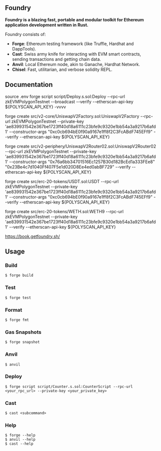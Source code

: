 ## Foundry

**Foundry is a blazing fast, portable and modular toolkit for Ethereum application development written in Rust.**

Foundry consists of:

-   **Forge**: Ethereum testing framework (like Truffle, Hardhat and DappTools).
-   **Cast**: Swiss army knife for interacting with EVM smart contracts, sending transactions and getting chain data.
-   **Anvil**: Local Ethereum node, akin to Ganache, Hardhat Network.
-   **Chisel**: Fast, utilitarian, and verbose solidity REPL.

## Documentation

source .env
forge script script/Deploy.s.sol:Deploy --rpc-url zkEVMPolygonTestnet --broadcast --verify --etherscan-api-key ${POLYSCAN_API_KEY} -vvvv

forge create src/v2-core/UniswapV2Factory.sol:UniswapV2Factory --rpc-url zkEVMPolygonTestnet --private-key 'ae839931542e367be1723ff40d18a6111c23bfe9c9320e1bb54a3a9217b6afd1' --constructor-args "0xc0cb694bE0f90a9167e1ff8f2C3FcABdF745EFf9" --verify --etherscan-api-key ${POLYSCAN_API_KEY}

forge create src/v2-periphery/UniswapV2Router02.sol:UniswapV2Router02 --rpc-url zkEVMPolygonTestnet --private-key 'ae839931542e367be1723ff40d18a6111c23bfe9c9320e1bb54a3a9217b6afd1' --constructor-args "0x76a6bb34701516Ec1257B30d182BcEd1a333FEe8" "0x23Be4c7d1040Ff407F5e1d020D8Ee4ed0abBF729" --verify --etherscan-api-key ${POLYSCAN_API_KEY}

forge create src/erc-20-tokens/USDT.sol:USDT --rpc-url zkEVMPolygonTestnet --private-key 'ae839931542e367be1723ff40d18a6111c23bfe9c9320e1bb54a3a9217b6afd1' --constructor-args "0xc0cb694bE0f90a9167e1ff8f2C3FcABdF745EFf9" --verify --etherscan-api-key ${POLYSCAN_API_KEY}

forge create src/erc-20-tokens/WETH.sol:WETH9 --rpc-url zkEVMPolygonTestnet --private-key 'ae839931542e367be1723ff40d18a6111c23bfe9c9320e1bb54a3a9217b6afd1' --verify --etherscan-api-key ${POLYSCAN_API_KEY}

https://book.getfoundry.sh/

## Usage

### Build

```shell
$ forge build
```

### Test

```shell
$ forge test
```

### Format

```shell
$ forge fmt
```

### Gas Snapshots

```shell
$ forge snapshot
```

### Anvil

```shell
$ anvil
```

### Deploy

```shell
$ forge script script/Counter.s.sol:CounterScript --rpc-url <your_rpc_url> --private-key <your_private_key>
```

### Cast

```shell
$ cast <subcommand>
```

### Help

```shell
$ forge --help
$ anvil --help
$ cast --help
```
